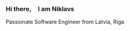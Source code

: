 ### Hi there, <img src="https://raw.githubusercontent.com/MartinHeinz/MartinHeinz/master/wave.gif" width="10px"> I am Niklavs

Passionate Software Engineer from Latvia, Riga
